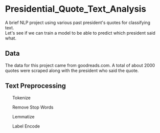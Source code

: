 # Presidential_Quote_Text_Analysis
A brief NLP project using various past president's quotes for classifying text.<br>
Let's see if we can train a model to be able to predict which president said what.<br>

<h2>Data</h2>
The data for this project came from goodreads.com. A total of about 2000 quotes were scraped along with the president who said the quote. 

<h2>Text Preprocessing</h2>
<ul>Tokenize</ul>
<ul>Remove Stop Words</ul>
<ul>Lemmatize</ul>
<ul>Label Encode</ul>
